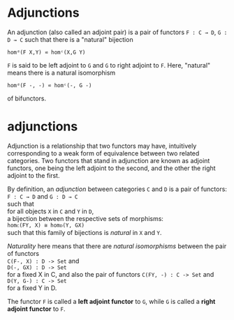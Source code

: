 # Adjunctions

An adjunction (also called an adjoint pair) is a pair of functors `F : C → D`, `G : D → C` such that there is a "natural" bijection

`homᵈ(F X,Y) ⋍ homᶜ(X,G Y)`

`F` is said to be left adjoint to `G` and `G` to right adjoint to `F`. Here, "natural" means there is a natural isomorphism

`homᵈ(F -, -) ⋍ homᶜ(-, G -)`

of bifunctors.

# adjunctions

Adjunction is a relationship that two functors may have, intuitively corresponding to a weak form of equivalence between two related categories. Two functors that stand in adjunction are known as adjoint functors, one being the left adjoint to the second, and the other the right adjoint to the first.

By definition, an *adjunction* between categories `C` and `D` is a pair of functors:   
`F : C → D` and `G : D → C`   
such that   
for all objects `X` in `C` and `Y` in `D`,    
a bijection between the respective sets of morphisms:   
`homᴄ(FY, X) ≅ homᴅ(Y, GX)`   
such that this family of bijections is *natural* in `X` and `Y`.

*Naturality* here means that there are *natural isomorphisms* 
between the pair of functors   
`C(F-, X) : D -> Set` and   
`D(-, GX) : D -> Set`    
for a fixed X in C, 
and also the pair of functors 
`C(FY, -) : C -> Set` and   
`D(Y, G-) : C -> Set`    
for a fixed Y in D.

The functor `F` is called a **left adjoint functor** to `G`, 
while `G` is called a **right adjoint functor** to `F`.
